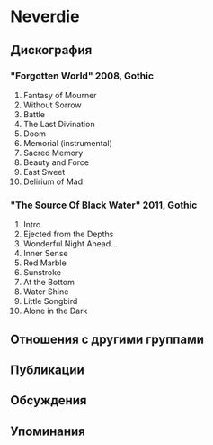 # Neverdie



## Дискография

### "Forgotten World" 2008, Gothic

1. Fantasy of Mourner	 
2. Without Sorrow	 
3. Battle	 
4. The Last Divination 
5. Doom	 
6. Memorial (instrumental)	 
7. Sacred Memory	 
8. Beauty and Force	 
9. East Sweet	 
10. Delirium of Mad

### "The Source Of Black Water" 2011, Gothic

1. Intro
2. Ejected from the Depths	 
3. Wonderful Night Ahead...	 
4. Inner Sense	 
5. Red Marble	 
6. Sunstroke	 
7. At the Bottom	 
8. Water Shine	 
9. Little Songbird	 
10. Alone in the Dark


## Отношения с другими группами


## Публикации


## Обсуждения


## Упоминания

